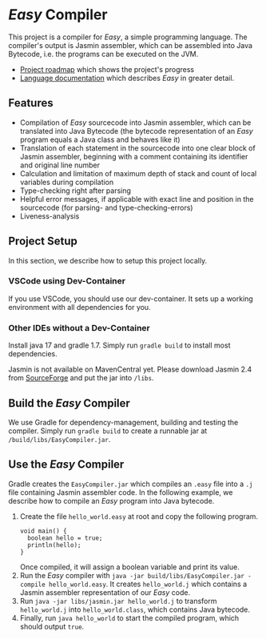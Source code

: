 # _Easy_ Compiler

This project is a compiler for _Easy_, a simple programming language.
The compiler's output is Jasmin assembler, which can be assembled into Java Bytecode, i.e. the programs can be executed on the JVM.

- [Project roadmap](/docs/Roadmap.md) which shows the project's progress
- [Language documentation](/docs/EasyLanguage.md) which describes _Easy_ in greater detail.

## Features

- Compilation of _Easy_ sourcecode into Jasmin assembler, which can be translated into Java Bytecode (the bytecode representation of an _Easy_ program equals a Java class and behaves like it)
- Translation of each statement in the sourcecode into one clear block of Jasmin assembler, beginning with a comment containing its identifier and original line number
- Calculation and limitation of maximum depth of stack and count of local variables during compilation
- Type-checking right after parsing
- Helpful error messages, if applicable with exact line and position in the sourcecode (for parsing- and type-checking-errors)
- Liveness-analysis

## Project Setup

In this section, we describe how to setup this project locally.

### VSCode using Dev-Container

If you use VSCode, you should use our dev-container.
It sets up a working environment with all dependencies for you.

### Other IDEs without a Dev-Container

Install java 17 and gradle 1.7.
Simply run `gradle build` to install most dependencies.

Jasmin is not available on MavenCentral yet.
Please download Jasmin 2.4 from [SourceForge](https://sourceforge.net/projects/jasmin/files/jasmin/jasmin-2.4/) and put the jar into `/libs`.

## Build the _Easy_ Compiler

We use Gradle for dependency-management, building and testing the compiler.
Simply run `gradle build` to create a runnable jar at `/build/libs/EasyCompiler.jar`.

## Use the _Easy_ Compiler

Gradle creates the `EasyCompiler.jar` which compiles an `.easy` file into a `.j` file containing Jasmin assembler code.
In the following example, we describe how to compile an _Easy_ program into Java bytecode.

1. Create the file `hello_world.easy` at root and copy the following program.
    ```
    void main() {
      boolean hello = true;
      println(hello);
    }
    ```
    Once compiled, it will assign a boolean variable and print its value.
2. Run the _Easy_ compiler with `java -jar build/libs/EasyCompiler.jar -compile hello_world.easy`.
    It creates `hello_world.j` which contains a Jasmin assembler representation of our _Easy_ code.
3. Run `java -jar libs/jasmin.jar hello_world.j` to transform `hello_world.j` into `hello_world.class`, which contains Java bytecode.
4. Finally, run `java hello_world` to start the compiled program, which should output `true`.
